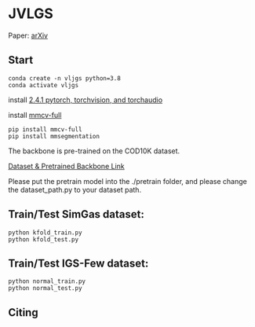 # JVLGS

Paper: [arXiv](https://arxiv.org/abs/2508.19485)

## Start
```
conda create -n vljgs python=3.8
conda activate vljgs
```
install [2.4.1 pytorch, torchvision, and torchaudio](https://pytorch.org/get-started/previous-versions/) 

install [mmcv-full](https://mmcv.readthedocs.io/en/latest/get_started/installation.html) 
```
pip install mmcv-full
pip install mmsegmentation
```
The backbone is pre-trained on the COD10K dataset.   

[Dataset & Pretrained Backbone Link](https://drive.google.com/drive/folders/1EuQyTL3lETJLGCM31Kh4IYmLsLcPoMQn?usp=sharing)

Please put the pretrain model into the ./pretrain folder, and please change the dataset_path.py to your dataset path.

## Train/Test SimGas dataset:
```
python kfold_train.py
python kfold_test.py
```
## Train/Test IGS-Few dataset:
```
python normal_train.py
python normal_test.py
```

## Citing 

